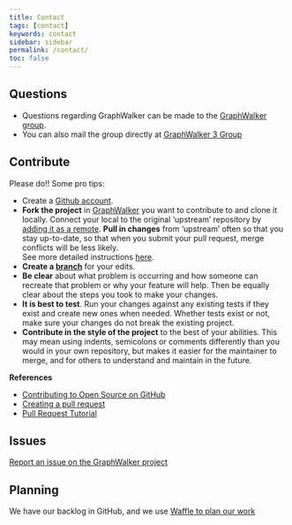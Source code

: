 ```yaml
---
title: Contact
tags: [contact]
keywords: contact
sidebar: sidebar
permalink: /contact/
toc: false
---
```



## Questions

* Questions regarding GraphWalker can be made to the [GraphWalker group](https://groups.google.com/forum/#!forum/graphwalker).
* You can also mail the group directly at [GraphWalker 3 Group](mailto:graphwalker@googlegroups.com) 


## Contribute

Please do!! Some pro tips:

* Create a [Github account](https://github.com/join).
* **Fork the project** in [GraphWalker](https://github.com/GraphWalker/) you want to contribute to and clone it locally. Connect your local to the original ‘upstream’ repository by [adding it as a remote](https://help.github.com/articles/configuring-a-remote-for-a-fork/). 
**Pull in changes** from ‘upstream’ often so that you stay up-to-date, so that when you submit your pull request, merge conflicts will be less likely. <br>
See more detailed instructions [here](https://help.github.com/articles/syncing-a-fork/).
* **Create a [branch](https://guides.github.com/introduction/flow/)** for your edits.
* **Be clear** about what problem is occurring and how someone can recreate that problem or why your feature will help. Then be equally clear about the steps you took to make your changes.
* **It is best to test**. Run your changes against any existing tests if they exist and create new ones when needed. Whether tests exist or not, make sure your changes do not break the existing project.
* **Contribute in the style of the project** to the best of your abilities. This may mean using indents, semicolons or comments differently than you would in your own repository, but makes it easier for the maintainer to merge, and for others to understand and maintain in the future.

**References**

* [Contributing to Open Source on GitHub](https://guides.github.com/activities/contributing-to-open-source)
* [Creating a pull request](https://help.github.com/articles/creating-a-pull-request/)
* [Pull Request Tutorial](https://yangsu.github.io/pull-request-tutorial/)

## Issues

[Report an issue on the GraphWalker project](https://github.com/GraphWalker/graphwalker-project/issues)

## Planning

We have our backlog in GitHub, and we use [Waffle to plan our work](https://waffle.io/GraphWalker/graphwalker-project)

